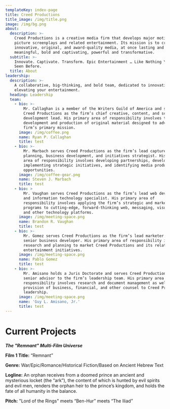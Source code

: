 ```yaml
---
templateKey: index-page
title: Creed Productions
title_image: /img/title.png
image: /img/bg.png
about:
  description: >-
    Creed Productions is a creative media firm that develops major motion
    picture screenplays and related entertainment. Its mission is to create
    innovative, original, and award-quality media, at once lasting and
    meaningful, bold and captivating, powerful and transformative.
  subtitle: >-
    Innovate. Captivate. Transform. Epic Entertainment … Like Nothing You’ve
    Seen Before.
  title: About
leadership:
  description: >-
    A collaborative, big-thinking, and bold team, dedicated to innovating and
    elevating your entertainment.
  heading: Leadership
  team:
    - bio: >-
        Mr. Callaghan is a member of the Writers Guild of America and serves
        Creed Productions as the firm’s chief creative, content, and screenplay
        development lead. His primary area of responsibility involves the
        development and production of original material designed to advance the
        firm’s primary mission.
      image: /img/coffee.png
      name: Ryan P. Callaghan
      title: test
    - bio: >-
        Mr. Marbach serves Creed Productions as the firm’s lead capture
        planning, business development, and initiatives strategist. His primary
        area of responsibility involves developing partnerships, developing and
        implementing strategic initiatives, and identifying media production
        opportunities.
      image: /img/coffee-gear.png
      name: Steven J. Marbach
      title: test
    - bio: >
        Mr. Vaughan serves Creed Productions as the firm’s lead web development
        and information technology specialist. His primary area of
        responsibility involves applying the firm’s strategic and marketing
        programs to cutting-edge, forward-thinking web, messaging, visual media,
        and other technology platforms.
      image: /img/meeting-space.png
      name: Brandon R. Vaughan
      title: test
    - bio: >-
        Mr. Gomez serves Creed Productions as the firm’s lead marketer and as a
        senior business developer. His primary area of responsibility involves
        research and planning to market Creed Productions and its related
        entertainment initiatives.
      image: /img/meeting-space.png
      name: Pablo Gomez
      title: test
    - bio: >-
        Mr. Amisano holds a Juris Doctorate and serves Creed Productions as
        senior advisor to the firm’s leadership team. His primary area of
        responsibility involves research and document management as well as the
        provision of business, financial, and other counsel to Creed Productions
        leadership.
      image: /img/meeting-space.png
      name: 'Guy L. Amisano, Jr.'
      title: test
---
```

# Current Projects

**_The "Remnant" Multi-Film Universe_**

**Film 1 Title:** “Remnant”

**Genre:** War/Epic/Romance/Historical Fiction/Based on Ancient Hebrew Text

**Logline:** An orphan receives from a doomed prince an ancient and mysterious locket (the “ark”), the content of which is hunted by evil spirits and evil men, renders the orphan heir to the prince’s kingdom, and holds the fate of all humanity in the balance.

**Pitch:** "Lord of the Rings" meets “Ben-Hur” meets “The Iliad”
